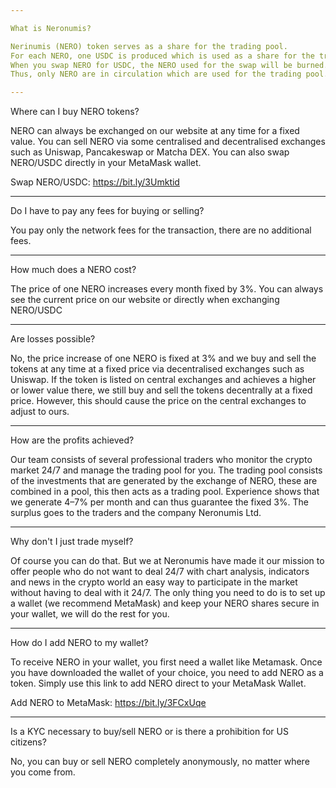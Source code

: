 ```yaml
---

What is Neronumis?

Nerinumis (NERO) token serves as a share for the trading pool.
For each NERO, one USDC is produced which is used as a share for the trading pool.
When you swap NERO for USDC, the NERO used for the swap will be burned.
Thus, only NERO are in circulation which are used for the trading pool.

---
```


Where can I buy NERO tokens?

NERO can always be exchanged on our website at any time for a fixed value.
You can sell NERO via some centralised and decentralised exchanges such as Uniswap, Pancakeswap or Matcha DEX.
You can also swap NERO/USDC directly in your MetaMask wallet.

Swap NERO/USDC:
https://bit.ly/3Umktid

---

Do I have to pay any fees for buying or selling?

You pay only the network fees for the transaction, there are no additional fees.

---

How much does a NERO cost?

The price of one NERO increases every month fixed by 3%.
You can always see the current price on our website or directly when exchanging NERO/USDC

---

Are losses possible?

No, the price increase of one NERO is fixed at 3% and we buy and sell the tokens at any time at a fixed price via decentralised exchanges such as Uniswap.
If the token is listed on central exchanges and achieves a higher or lower value there, we still buy and sell the tokens decentrally at a fixed price.
However, this should cause the price on the central exchanges to adjust to ours.

---

How are the profits achieved?

Our team consists of several professional traders who monitor the crypto market 24/7 and manage the trading pool for you.
The trading pool consists of the investments that are generated by the exchange of NERO, these are combined in a pool, this then acts as a trading pool.
Experience shows that we generate 4–7% per month and can thus guarantee the fixed 3%.
The surplus goes to the traders and the company Neronumis Ltd.

---

Why don't I just trade myself?

Of course you can do that.
But we at Neronumis have made it our mission to offer people who do not want to deal 24/7 with chart analysis, indicators and news in the crypto world an easy way to participate in the market without having to deal with it 24/7.
The only thing you need to do is to set up a wallet (we recommend MetaMask) and keep your NERO shares secure in your wallet, we will do the rest for you.

---

How do I add NERO to my wallet?

To receive NERO in your wallet, you first need a wallet like Metamask.
Once you have downloaded the wallet of your choice, you need to add NERO as a token.
Simply use this link to add NERO direct to your MetaMask Wallet.

Add NERO to MetaMask:
https://bit.ly/3FCxUqe

---

Is a KYC necessary to buy/sell NERO or is there a prohibition for US citizens?

No, you can buy or sell NERO completely anonymously, no matter where you come from.
